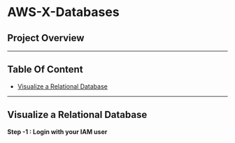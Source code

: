 # AWS-X-Databases
##  Project Overview

---

##  Table Of Content
-  [Visualize a Relational Database](Visualize-a-Relational-Database)

---

##  Visualize a Relational Database
**Step -1 : Login with your IAM user**
